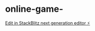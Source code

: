 # online-game-

[Edit in StackBlitz next generation editor ⚡️](https://stackblitz.com/~/github.com/amun1176/online-game-)